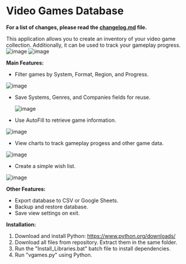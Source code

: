 # Video Games Database

<b> For a list of changes, please read the [changelog.md](changelog.md) file.</b>

This application allows you to create an inventory of your video game collection. Additionally, it can be used to track your gameplay progress.
![image](https://github.com/dgiglio84/vgames/assets/120340086/78a1fc6a-b578-4f2e-a27b-f7bc52972c37)
![image](https://github.com/dgiglio84/vgames/assets/120340086/e31c1f86-af22-4673-91a5-7ca56469d86d)

<b>Main Features:</b>

- Filter games by System, Format, Region, and Progress.
  
![image](https://github.com/dgiglio84/vgames/assets/120340086/387e6375-b418-4d74-996e-06c9eddb8367)

- Save Systems, Genres, and Companies fields for reuse.
  
  ![image](https://github.com/dgiglio84/vgames/assets/120340086/a40ea0fb-0765-4965-bd9a-2d5888102d55)

- Use AutoFill to retrieve game information.
  
![image](https://github.com/dgiglio84/vgames/assets/120340086/671fec8b-a989-442a-9842-75d1d47e3adf)

- View charts to track gameplay progess and other game data.

![image](https://github.com/dgiglio84/vgames/assets/120340086/13103762-d977-40c1-a0b6-a9d7a529518f)

- Create a simple wish list.
  
![image](https://github.com/dgiglio84/vgames/assets/120340086/38d82c4a-1cb5-45d0-8e6e-1c3925f134c4)

<b>Other Features:</b>
- Export database to CSV or Google Sheets.
- Backup and restore database.
- Save view settings on exit.

<b>Installation:</b>

1. Download and install Python: https://www.python.org/downloads/
2. Download all files from repository. Extract them in the same folder.
3. Run the "Install_Libraries.bat" batch file to install dependencies.
4. Run "vgames.py" using Python.
